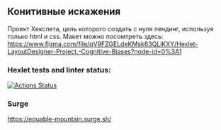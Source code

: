## Конитивные искажения

Проект Хекслета, цель которого создать с нуля лендинг, используя только html и сss. Макет можно посомтреть здесь: https://www.figma.com/file/qV9FZGELdeKMsk63QLiKXY/Hexlet-LayoutDesigner-Project.-Cognitive-Biases?node-id=0%3A1

### Hexlet tests and linter status:

[![Actions Status](https://github.com/Listag/layout-designer-project-lvl1/workflows/hexlet-check/badge.svg)](https://github.com/Listag/layout-designer-project-lvl1/actions)

### Surge

https://equable-mountain.surge.sh/
